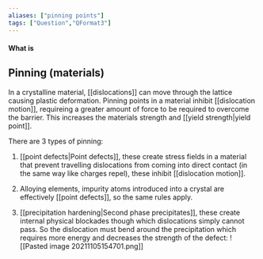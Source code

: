```yaml
---
aliases: ["pinning points"]
tags: ["Question","QFormat3"]
---
```


#### What is
## Pinning (materials)
In a crystalline material, [[dislocations]] can move through the lattice causing plastic deformation. Pinning points in a material inhibit [[dislocation motion]], requireing a greater amount of force to be required to overcome the barrier. This increases the materials strength and [[yield strength|yield point]].

There are 3 types of pinning:
1) [[point defects|Point defects]], these create stress fields in a material that prevent travelling dislocations from coming into direct contact (in the same way like charges repel), these inhibit [[dislocation motion]].

2) Alloying elements, impurity atoms introduced into a crystal are effectively [[point defects]], so the same rules apply.

3) [[precipitation hardening|Second phase precipitates]], these create internal physical blockades though which dislocations simply cannot pass. So the dislocation must bend around the precipitation which requires more energy and decreases the strength of the defect:
![[Pasted image 20211105154701.png]]